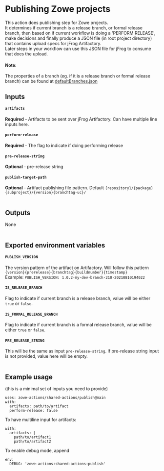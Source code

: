 # Publishing Zowe projects

This action does publishing step for Zowe projects.\
It determines if current branch is a release branch, or formal release branch, then based on if current workflow is doing a 'PERFORM RELEASE', make decisions and finally produce a JSON file (in root project directory) that contains upload specs for jFrog Artifactory. \
Later steps in your workflow can use this JSON file for jFrog to consume that does the upload.
#### Note:
The properties of a branch (eg. if it is a release branch or formal release branch) can be found at [defaultBranches.json](https://github.com/zowe-actions/shared-actions/blob/main/envvars-global/defaultBranches.json)
<br />

## Inputs
#### `artifacts`
**Required** - Artifacts to be sent over jFrog Artifactory. Can have multiple line inputs here.
#### `perform-release`
**Required** - The flag to indicate if doing performing release
#### `pre-release-string`
**Optional** - pre-release string
#### `publish-target-path`
**Optional** - Artifact publishing file pattern. Default `{repository}/{package}{subproject}/{version}{branchtag-uc}/`
<br /><br />

## Outputs
None
<br /><br />

## Exported environment variables 
#### `PUBLISH_VERSION`
The version pattern of the artifact on Artifactory. Will follow this pattern `{version}{prerelease}{branchtag}{buildnumber}{timestamp}`\
Example: `PUBLISH_VERSION: 1.0.2-my-dev-branch-210-20210810194022`
#### `IS_RELEASE_BRANCH`
Flag to indicate if current branch is a release branch, value will be either `true` or `false`.
#### `IS_FORMAL_RELEASE_BRANCH`
Flag to indicate if current branch is a formal release branch, value will be either `true` or `false`.
#### `PRE_RELEASE_STRING`
This will be the same as input `pre-release-string`. If pre-release string input is not provided, value here will be empty.
<br /><br />

## Example usage
(this is a minimal set of inputs you need to provide)
```
uses: zowe-actions/shared-actions/publish@main
with:
  artifacts: path/to/artifact
  perform-release: false
```
To have multiline input for artifacts:
```
with:
  artifacts: |
    path/to/artifact1
    path/to/artifact2
```
To enable debug mode, append
```
env:
  DEBUG: 'zowe-actions:shared-actions:publish'
```
